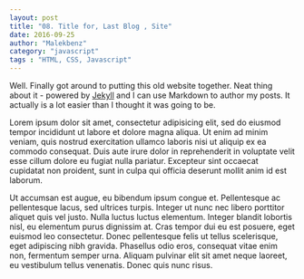 ```yaml
---
layout: post
title: "08. Title for, Last Blog , Site"
date: 2016-09-25
author: "Malekbenz"
category: "javascript"
tags : "HTML, CSS, Javascript"
---
```


Well. Finally got around to putting this old website together. Neat thing about it - powered by [Jekyll](http://jekyllrb.com) and I can use Markdown to author my posts. It actually is a lot easier than I thought it was going to be.

<p>Lorem ipsum dolor sit amet, consectetur adipisicing elit, sed do eiusmod tempor incididunt ut labore et dolore magna aliqua. Ut enim ad minim veniam, quis nostrud exercitation ullamco laboris nisi ut aliquip ex ea commodo consequat. Duis aute irure dolor in reprehenderit in voluptate velit esse cillum dolore eu fugiat nulla pariatur. Excepteur sint occaecat cupidatat non proident, sunt in culpa qui officia deserunt mollit anim id est laborum.   </p>
<p>Ut accumsan est augue, eu bibendum ipsum congue et. Pellentesque ac pellentesque lacus, sed ultrices turpis. Integer ut nunc nec libero porttitor aliquet quis vel justo. Nulla luctus luctus elementum. Integer blandit lobortis nisl, eu elementum purus dignissim at. Cras tempor dui eu est posuere, eget euismod leo consectetur. Donec pellentesque felis ut tellus scelerisque, eget adipiscing nibh gravida. Phasellus odio eros, consequat vitae enim non, fermentum semper urna. Aliquam pulvinar elit sit amet neque laoreet, eu vestibulum tellus venenatis. Donec quis nunc risus.</p>